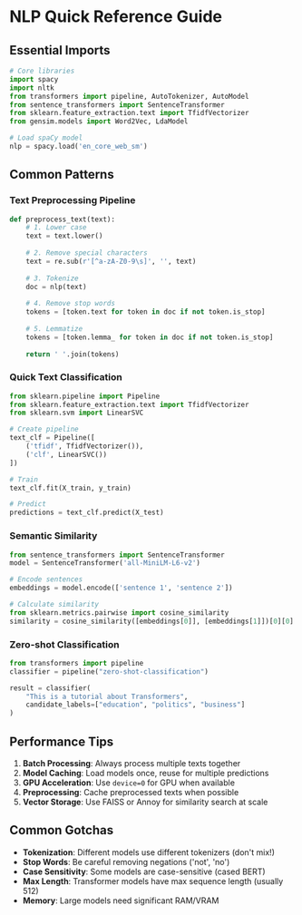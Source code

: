 # NLP Quick Reference Guide

## Essential Imports
```python
# Core libraries
import spacy
import nltk
from transformers import pipeline, AutoTokenizer, AutoModel
from sentence_transformers import SentenceTransformer
from sklearn.feature_extraction.text import TfidfVectorizer
from gensim.models import Word2Vec, LdaModel

# Load spaCy model
nlp = spacy.load('en_core_web_sm')
```

## Common Patterns

### Text Preprocessing Pipeline
```python
def preprocess_text(text):
    # 1. Lower case
    text = text.lower()
    
    # 2. Remove special characters
    text = re.sub(r'[^a-zA-Z0-9\s]', '', text)
    
    # 3. Tokenize
    doc = nlp(text)
    
    # 4. Remove stop words
    tokens = [token.text for token in doc if not token.is_stop]
    
    # 5. Lemmatize
    tokens = [token.lemma_ for token in doc if not token.is_stop]
    
    return ' '.join(tokens)
```

### Quick Text Classification
```python
from sklearn.pipeline import Pipeline
from sklearn.feature_extraction.text import TfidfVectorizer
from sklearn.svm import LinearSVC

# Create pipeline
text_clf = Pipeline([
    ('tfidf', TfidfVectorizer()),
    ('clf', LinearSVC())
])

# Train
text_clf.fit(X_train, y_train)

# Predict
predictions = text_clf.predict(X_test)
```

### Semantic Similarity
```python
from sentence_transformers import SentenceTransformer
model = SentenceTransformer('all-MiniLM-L6-v2')

# Encode sentences
embeddings = model.encode(['sentence 1', 'sentence 2'])

# Calculate similarity
from sklearn.metrics.pairwise import cosine_similarity
similarity = cosine_similarity([embeddings[0]], [embeddings[1]])[0][0]
```

### Zero-shot Classification
```python
from transformers import pipeline
classifier = pipeline("zero-shot-classification")

result = classifier(
    "This is a tutorial about Transformers",
    candidate_labels=["education", "politics", "business"]
)
```

## Performance Tips

1. **Batch Processing**: Always process multiple texts together
2. **Model Caching**: Load models once, reuse for multiple predictions
3. **GPU Acceleration**: Use `device=0` for GPU when available
4. **Preprocessing**: Cache preprocessed texts when possible
5. **Vector Storage**: Use FAISS or Annoy for similarity search at scale

## Common Gotchas

- **Tokenization**: Different models use different tokenizers (don't mix!)
- **Stop Words**: Be careful removing negations ('not', 'no')
- **Case Sensitivity**: Some models are case-sensitive (cased BERT)
- **Max Length**: Transformer models have max sequence length (usually 512)
- **Memory**: Large models need significant RAM/VRAM
